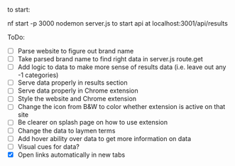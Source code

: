 to start:

nf start -p 3000
nodemon server.js to start api at localhost:3001/api/results

ToDo: 
- [ ] Parse website to figure out brand name
- [ ] Take parsed brand name to find right data in server.js route.get
- [ ] Add logic to data to make more sense of results data (i.e. leave out any -1 categories)
- [ ] Serve data properly in results section 
- [ ] Serve data properly in Chrome extension
- [ ] Style the website and Chrome extension 
- [ ] Change the icon from B&W to color whether extension is active on that site
- [ ] Be clearer on splash page on how to use extension
- [ ] Change the data to laymen terms 
- [ ] Add hover ability over data to get more information on data
- [ ] Visual cues for data?
- [X] Open links automatically in new tabs 